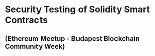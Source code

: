 # Security Testing of Solidity Smart Contracts 
## (Ethereum Meetup - Budapest Blockchain Community Week)

